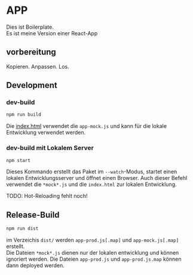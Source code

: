 # APP

Dies ist Boilerplate.  
Es ist meine Version einer React-App

## vorbereitung

Kopieren. Anpassen. Los.

## Development

### dev-build

```cmd
npm run build
```

Die [index.html](./index.html) verwendet die `app-mock.js` und kann für die lokale Entwicklung verwendet werden.

### dev-build mit Lokalem Server

```cmd
npm start
```

Dieses Kommando erstellt das Paket im `--watch`-Modus, startet einen lokalen Entwicklungsserver und öffnet einen Browser.
Auch dieser Befehl verwendet die `*mock*.js` und die `index.html` zur lokalen Entwicklung.

TODO: Hot-Reloading fehlt noch!

## Release-Build

```cmd
npm run dist
```

im Verzeichis `dist/` werden `app-prod.js[.map]` und `app-mock.js[.map]` erstellt.  
Die Dateien `*mock*.js` dienen nur der lokalen entwicklung und können ignoriert werden.
Die Dateien `app-prod.js` und `app-prod.js.map` können dann deployed werden.
